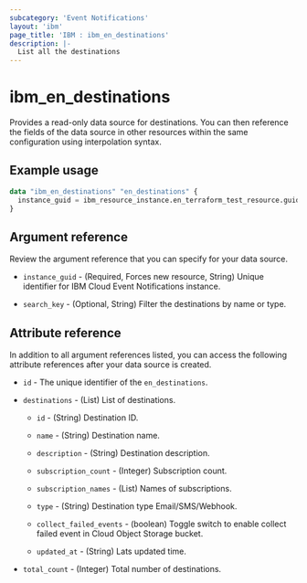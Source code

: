 ```yaml
---
subcategory: 'Event Notifications'
layout: 'ibm'
page_title: 'IBM : ibm_en_destinations'
description: |-
  List all the destinations
---
```


# ibm_en_destinations

Provides a read-only data source for destinations. You can then reference the fields of the data source in other resources within the same configuration using interpolation syntax.

## Example usage

```terraform
data "ibm_en_destinations" "en_destinations" {
  instance_guid = ibm_resource_instance.en_terraform_test_resource.guid
}
```

## Argument reference

Review the argument reference that you can specify for your data source.

- `instance_guid` - (Required, Forces new resource, String) Unique identifier for IBM Cloud Event Notifications instance.

- `search_key` - (Optional, String) Filter the destinations by name or type.

## Attribute reference

In addition to all argument references listed, you can access the following attribute references after your data source is created.

- `id` - The unique identifier of the `en_destinations`.

- `destinations` - (List) List of destinations.

  - `id` - (String) Destination ID.

  - `name` - (String) Destination name.

  - `description` - (String) Destination description.

  - `subscription_count` - (Integer) Subscription count.

  - `subscription_names` - (List) Names of subscriptions.

  - `type` - (String) Destination type Email/SMS/Webhook.

  - `collect_failed_events` - (boolean) Toggle switch to enable collect failed event in Cloud Object Storage bucket.

  - `updated_at` - (String) Lats updated time.

- `total_count` - (Integer) Total number of destinations.
